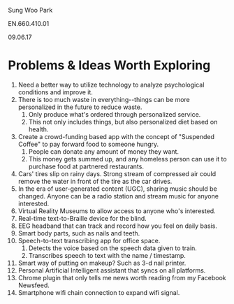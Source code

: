 Sung Woo Park

EN.660.410.01

09.06.17

# Problems & Ideas Worth Exploring

1. Need a better way to utilize technology to analyze psychological conditions and improve it.
1. There is too much waste in everything--things can be more personalized in the future to reduce waste.
    1. Only produce what's ordered through personalized service.
    1. This not only includes things, but also personalized diet based on health.
1. Create a crowd-funding based app with the concept of "Suspended Coffee" to pay forward food to someone hungry.
    1. People can donate any amount of money they want.
    1. This money gets summed up, and any homeless person can use it to purchase food at partnered restaurants.
1. Cars' tires slip on rainy days. Strong stream of compressed air could remove the water in front of the tire as the car drives.
1. In the era of user-generated content (UGC), sharing music should be changed. Anyone can be a radio station and stream music for anyone interested.
1. Virtual Reality Museums to allow access to anyone who's interested.
1. Real-time text-to-Braille device for the blind.
1. EEG headband that can track and record how you feel on daily basis.
1. Smart body parts, such as nails and teeth.
1. Speech-to-text transcribing app for office space.
    1. Detects the voice based on the speech data given to train.
    1. Transcribes speech to text with the name / timestamp.
1. Smart way of putting on makeup? Such as 3-d nail printer.
1. Personal Artificial Intelligent assistant that syncs on all platforms.
1. Chrome plugin that only tells me news worth reading from my Facebook Newsfeed.
1. Smartphone wifi chain connection to expand wifi signal.